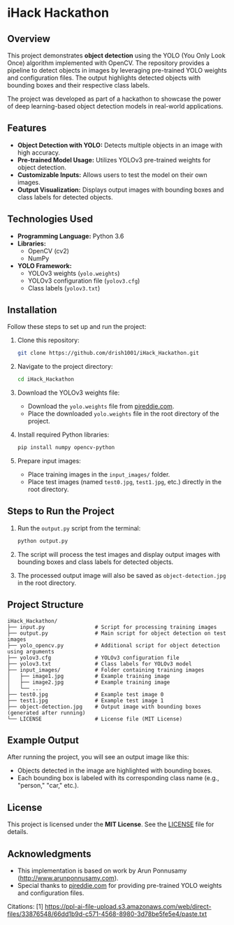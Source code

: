 # iHack Hackathon

## Overview
This project demonstrates **object detection** using the YOLO (You Only Look Once) algorithm implemented with OpenCV. The repository provides a pipeline to detect objects in images by leveraging pre-trained YOLO weights and configuration files. The output highlights detected objects with bounding boxes and their respective class labels.

The project was developed as part of a hackathon to showcase the power of deep learning-based object detection models in real-world applications.

## Features
- **Object Detection with YOLO:** Detects multiple objects in an image with high accuracy.
- **Pre-trained Model Usage:** Utilizes YOLOv3 pre-trained weights for object detection.
- **Customizable Inputs:** Allows users to test the model on their own images.
- **Output Visualization:** Displays output images with bounding boxes and class labels for detected objects.

## Technologies Used
- **Programming Language:** Python 3.6
- **Libraries:**
  - OpenCV (cv2)
  - NumPy
- **YOLO Framework:**
  - YOLOv3 weights (`yolo.weights`)
  - YOLOv3 configuration file (`yolov3.cfg`)
  - Class labels (`yolov3.txt`)

## Installation

Follow these steps to set up and run the project:

1. Clone this repository:
   ```bash
   git clone https://github.com/drish1001/iHack_Hackathon.git
   ```

2. Navigate to the project directory:
   ```bash
   cd iHack_Hackathon
   ```

3. Download the YOLOv3 weights file:
   - Download the `yolo.weights` file from [pjreddie.com](http://pjreddie.com/media/files/yolov3.weights).
   - Place the downloaded `yolo.weights` file in the root directory of the project.

4. Install required Python libraries:
   ```bash
   pip install numpy opencv-python
   ```

5. Prepare input images:
   - Place training images in the `input_images/` folder.
   - Place test images (named `test0.jpg`, `test1.jpg`, etc.) directly in the root directory.

## Steps to Run the Project

1. Run the `output.py` script from the terminal:
   ```bash
   python output.py
   ```

2. The script will process the test images and display output images with bounding boxes and class labels for detected objects.

3. The processed output image will also be saved as `object-detection.jpg` in the root directory.

## Project Structure

```
iHack_Hackathon/
├── input.py                # Script for processing training images
├── output.py               # Main script for object detection on test images
├── yolo_opencv.py          # Additional script for object detection using arguments
├── yolov3.cfg              # YOLOv3 configuration file
├── yolov3.txt              # Class labels for YOLOv3 model
├── input_images/           # Folder containing training images
│   ├── image1.jpg          # Example training image
│   ├── image2.jpg          # Example training image
│   └── ...
├── test0.jpg               # Example test image 0
├── test1.jpg               # Example test image 1
├── object-detection.jpg    # Output image with bounding boxes (generated after running)
└── LICENSE                 # License file (MIT License)
```

## Example Output

After running the project, you will see an output image like this:

- Objects detected in the image are highlighted with bounding boxes.
- Each bounding box is labeled with its corresponding class name (e.g., "person," "car," etc.).

## License

This project is licensed under the **MIT License**. See the [LICENSE](LICENSE) file for details.

## Acknowledgments

- This implementation is based on work by Arun Ponnusamy (http://www.arunponnusamy.com).
- Special thanks to [pjreddie.com](http://pjreddie.com) for providing pre-trained YOLO weights and configuration files.

Citations:
[1] https://ppl-ai-file-upload.s3.amazonaws.com/web/direct-files/33876548/66dd1b9d-c571-4568-8980-3d78be5fe5e4/paste.txt
